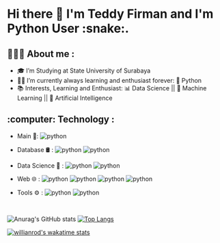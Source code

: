 <h1> Hi there 👋 I'm Teddy Firman and I'm Python User :snake:.</h1>

<h2>👨🏻‍💻  About me :</h2>

- :mortar_board: I’m Studying at State University of Surabaya 
- 🧑‍💻 I’m currently always learning and enthusiast forever: :snake: Python  
- :books: Interests, Learning and Enthusiast: :bar_chart: Data Science || :space_invader: Machine Learning || 🤖 Artificial Intelligence


<h2>:computer:  Technology :</h2>

- Main :pushpin::  ![python](https://img.shields.io/badge/-Python-yellow?style=flat&logo=Python&color=grey&logoColor=khaki)  

- Database 🛢 :  ![python](https://img.shields.io/badge/-MySQL-yellow?style=flat&logo=MySQL&color=grey&logoColor=orange) ![python](https://img.shields.io/badge/-PostgreSQL-yellow?style=flat&logo=postgresql&color=grey&logoColor=blue) 

- Data Science 🧪 :  ![python](https://img.shields.io/badge/-TensorFlow-yellow?style=flat&logo=tensorflow&color=grey&logoColor=orange) ![python](https://img.shields.io/badge/-Jupyter_Notebook-yellow?style=flat&logo=jupyter&color=grey&logoColor=orange) 

- Web 🌐 :  ![python](https://img.shields.io/badge/-HTML-yellow?style=flat&logo=html5&color=grey&logoColor=orange) ![python](https://img.shields.io/badge/-CSS-yellow?style=flat&logo=CSS3&color=grey&logoColor=blue) ![python](https://img.shields.io/badge/-JavaScript-yellow?style=flat&logo=javascript&color=grey&logoColor=yellow) ![python](https://img.shields.io/badge/-PHP-yellow?style=flat&logo=PHP&color=grey&logoColor=navy) 

- Tools ⚙️ :  ![python](https://img.shields.io/badge/-GIT-yellow?style=flat&logo=git&color=grey&logoColor=red) ![python](https://img.shields.io/badge/-Visual_Studio_Code-yellow?style=flat&logo=visualstudiocode&color=grey&logoColor=blue) 




<br>

![Anurag's GitHub stats](https://github-readme-stats.vercel.app/api?username=TeddyFirman&show_icons=true&theme=tokyonight&line_height=20)    [![Top Langs](https://github-readme-stats.vercel.app/api/top-langs/?username=TeddyFirman&layout=compact&theme=tokyonight&card_width=270&langs_count=10)](https://github.com/anuraghazra/github-readme-stats)

[![willianrod's wakatime stats](https://github-readme-stats.vercel.app/api/wakatime?username=Tedd404&theme=github_dark&layout=compact)](https://github.com/anuraghazra/github-readme-stats) 








